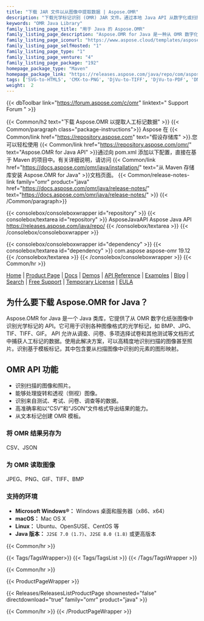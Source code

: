 ```yaml
---
title: "下载 JAR 文件以从图像中提取数据 | Aspose.OMR"
description: "下载光学标记识别 (OMR) JAR 文件。通过本地 Java API 从数字化或扫描的图像、照片、调查和考试中识别和提取标记。"
keywords: "OMR Java Library"
family_listing_page_title: "用于 Java 的 Aspose.OMR"
family_listing_page_description: "Aspose.OMR for Java 是一种从 OMR 数字化纸张图像中识别光学标记的 API。它可用于识别各种图像格式的光学标记，如 BMP、JPG、TIF、TIFF、GIF。 API 允许从调查、问卷、多项选择试卷和其他测试等文档形式中捕获人工标记的数据。"
family_listing_page_iconurl: "https://www.aspose.cloud/templates/aspose/App_Themes/V3/images/omr/272x272/aspose_omr-for-java.png"
family_listing_page_selfHosted: "1"
family_listing_page_type: "1"
family_listing_page_venture: "4"
family_listing_page_package: "192"
homepage_package_type: "Maven"
homepage_package_link: "https://releases.aspose.com/java/repo/com/aspose/aspose-omr/"
tags: ['SVG-to-HTML5', 'CMX-to-PNG', 'DjVu-to-TIFF', 'DjVu-to-PDF', 'DNG-to-JPEG', 'image-to-PSD', 'PSD-to-JPG', 'image-to-PSD', 'WMF-to-PNG']
weight:  2
---
```


{{< dbToolbar link="https://forum.aspose.com/c/omr" linktext=" Support Forum " >}}

{{< Common/h2 text="下载 Aspose.OMR 以提取人工标记数据"  >}}
{{< Common/paragraph class="package-instructions">}}
Aspose 在
{{< Common/link href="https://repository.aspose.com" text="假设存储库"  >}}.您可以轻松使用
{{< Common/link href="https://repository.aspose.com/omr/" text="Aspose.OMR for Java API"  >}}通过向 pom.xml 添加以下配置，直接在基于 Maven 的项目中。有关详细说明，请访问
{{< Common/link href="https://docs.aspose.com/omr/java/installation/" text="从 Maven 存储库安装 Aspose.OMR for Java"  >}}文档页面。
{{< Common/release-notes-link family="omr" product="java" href="https://docs.aspose.com/omr/java/release-notes/" text="https://docs.aspose.com/omr/java/release-notes/"  >}}
{{< /Common/paragraph>}}

{{< consolebox/consoleboxwrapper id="repository" >}}
   {{< consolebox/textarea id="repository" >}}
      <repository>
      <id>AsposeJavaAPI</id>
      <name>Aspose Java API</name>
      <url>https://releases.aspose.com/java/repo/</url>
      </repository>
   {{< /consolebox/textarea >}}
{{< /consolebox/consoleboxwrapper >}}

{{< consolebox/consoleboxwrapper id="dependency" >}}
   {{< consolebox/textarea id="dependency" >}}
      <dependency>
      <groupId>com.aspose</groupId>
      <artifactId>aspose-omr</artifactId>
      <version>19.12</version>
      </dependency>
   {{< /consolebox/textarea >}}
{{< /consolebox/consoleboxwrapper >}}
{{< Common/hr >}}

[Home](https://www.aspose.com/) | [Product Page](https://products.aspose.com/omr/java) | [Docs](https://docs.aspose.com/omr/java/) | [Demos](https://products.aspose.app/omr/family) | [API Reference](https://reference.aspose.com/omr/java) | [Examples](https://github.com/aspose-omr/Aspose.OMR-for-Java) | [Blog](https://blog.aspose.com/category/omr/) | [Search](https://search.aspose.com/) | [Free Support](https://forum.aspose.com/c/omr) | [Temporary License](https://purchase.aspose.com/temporary-license) | [EULA](https://about.aspose.com/legal/eula/)

## 为什么要下载 Aspose.OMR for Java？

Aspose.OMR for Java 是一个 Java 类库，它提供了从 OMR 数字化纸张图像中识别光学标记的 API。它可用于识别各种图像格式的光学标记，如 BMP、JPG、TIF、TIFF、GIF。 API 允许从调查、问卷、多项选择试卷和其他测试等文档形式中捕获人工标记的数据。使用此解决方案，可以高精度地识别扫描的图像甚至照片。识别基于模板标记，其中包含要从扫描图像中识别的元素的图形映射。

## OMR API 功能

- 识别扫描的图像和照片。
- 能够处理旋转和透视（侧视）图像。
- 识别来自测试、考试、问卷、调查等的数据。
- 高准确率和以“CSV”和“JSON”文件格式导出结果的能力。
- 从文本标记创建 OMR 模板。

### 将 OMR 结果另存为

CSV、JSON

### 为 OMR 读取图像

JPEG、PNG、GIF、TIFF、BMP

### 支持的环境

- **Microsoft Windows®：** Windows 桌面和服务器（x86、x64）
- **macOS：** Mac OS X
- **Linux：** Ubuntu、OpenSUSE、CentOS 等
- **Java 版本：** `J2SE 7.0 (1.7)`、`J2SE 8.0 (1.8)` 或更高版本

{{< Common/hr >}}

{{< Tags/TagsWrapper>}}
 {{< Tags/TagsList >}}
{{< /Tags/TagsWrapper >}}

{{< Common/hr >}}

{{< ProductPageWrapper >}}
<!-- ReleasesListProductPage-->
   {{< Releases/ReleasesListProductPage shownested="false"  directdownload="true" family="omr" product="java" >}}
<!-- /ReleasesListProductPage-->
{{< Common/hr >}}
{{< /ProductPageWrapper >}}

